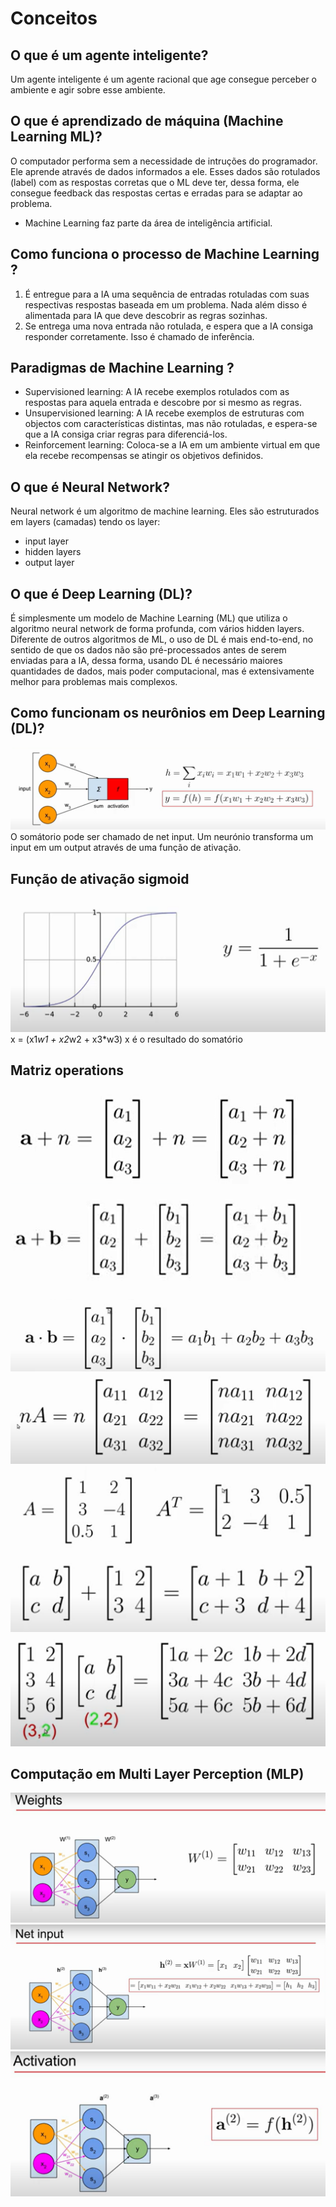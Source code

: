 # Conceitos

## O que é um agente inteligente?
Um agente inteligente é um agente racional que age consegue perceber o ambiente e agir sobre esse ambiente.

## O que é aprendizado de máquina (Machine Learning ML)?
O computador performa sem a necessidade de intruções do programador. Ele aprende através de dados informados a ele. Esses dados são rotulados (label) com as respostas corretas que o ML deve ter, dessa forma, ele consegue feedback das respostas certas e erradas para se adaptar ao problema.

- Machine Learning faz parte da área de inteligência artificial.

## Como funciona o processo de Machine Learning ?
1. É entregue para a IA uma sequência de entradas rotuladas com suas respectivas respostas baseada em um problema. Nada além disso é alimentada para IA que deve descobrir as regras sozinhas.
2. Se entrega uma nova entrada não rotulada, e espera que a IA consiga responder corretamente. Isso é chamado de inferência.

## Paradigmas de Machine Learning ?

- Supervisioned learning: A IA recebe exemplos rotulados com as respostas para aquela entrada e descobre por si mesmo as regras.
- Unsupervisioned learning: A IA recebe exemplos de estruturas com objectos com características distintas, mas não rotuladas, e espera-se que a IA consiga criar regras para diferenciá-los.
- Reinforcement learning: Coloca-se a IA em um ambiente virtual em que ela recebe recompensas se atingir os objetivos definidos.

## O que é Neural Network?
Neural network é um algoritmo de machine learning. Eles são estruturados em layers (camadas) tendo os layer:
- input layer
- hidden layers
- output layer

## O que é Deep Learning (DL)?
É simplesmente um modelo de Machine Learning (ML) que utiliza o algoritmo neural network de forma profunda, com vários hidden layers. Diferente de outros algoritmos de ML, o uso de DL é mais end-to-end, no sentido de que os dados não são pré-processados antes de serem enviadas para a IA, dessa forma, usando DL é necessário maiores quantidades de dados, mais poder computacional, mas é extensivamente melhor para problemas mais complexos.

## Como funcionam os neurônios em Deep Learning (DL)?
![Representação de um neurônio de Deep Learning matemáticamente](../img/IA_DP_neurons_mathematical_representation.png)
O somátorio pode ser chamado de net input.
Um neurónio transforma um input em um output através de uma função de ativação.

## Função de ativação sigmoid
![Sigmoid função de ativação](../img/Sigmoid_activation_function.png)
x = (x1*w1 + x2*w2 + x3*w3)
x é o resultado do somatório

## Matriz operations
![Soma de vetor + n](../img/soma_matriz_n.png)
![Soma de vetor + vetor](../img/soma_matriz_matriz.png)
![Multiplicação de vetor + vetor](../img/mult_matriz_matriz.png)
![Multiplicação de matriz * n ](../img/matriz_mult_n.png)
![Switch matriz](../img/switch_matriz.png)
![matriz soma matriz equalSize](../img/matriz_soma_matriz_equalSize.png)
![matriz multiplicação matriz](../img/matriz_mult_matriz.png)

## Computação em Multi Layer Perception (MLP)
![Weigth](../img/Weigth.png)
![Net Input](../img/Net%20input.png)
![Activation](../img/Activation.png)
